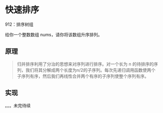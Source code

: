 # 快速排序

<company value="牛客网,几种常见时间复杂度比较低的排序算法之一"></company>

<leetcode href="https://leetcode-cn.com/problems/sort-an-array/">912：排序树组</leetcode>

给你一个整数数组 nums，请你将该数组升序排列。

## 原理
>归并排序利用了分治的思想来对序列进行排序。对一个长为 n 的待排序的序列，我们将其分解成两个长度为n/2的子序列。每次先递归调用函数使两个子序列有序，然后我们再线性合并两个有序的子序列使整个序列有序。

## 实现
。。。未完待续

<comment/>
<tongji/>